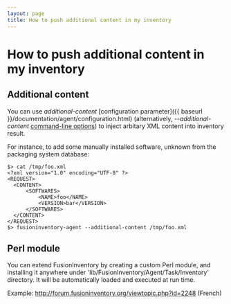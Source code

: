 ```yaml
---
layout: page
title: How to push additional content in my inventory
---
```


# How to push additional content in my inventory

## Additional content

You can use *additional-content* [configuration parameter]({{ baseurl }}/documentation/agent/configuration.html) 
(alternatively, *--additional-content* [command-line options](man/)) to inject arbitary XML content into
inventory result.

For instance, to add some manually installed software, unknown from the
packaging system database:

    $> cat /tmp/foo.xml
    <?xml version="1.0" encoding="UTF-8" ?>
    <REQUEST>
      <CONTENT>
          <SOFTWARES>
              <NAME>foo</NAME>
              <VERSION>bar</VERSION>
          </SOFTWARES>
      </CONTENT>
    </REQUEST>
    $> fusioninventory-agent --additional-content /tmp/foo.xml

## Perl module

You can extend FusionInventory by creating a custom Perl module, and installing
it anywhere under 'lib/FusionInventory/Agent/Task/Inventory' directory. It will
be automatically loaded and executed at run time.

Example: <http://forum.fusioninventory.org/viewtopic.php?id=2248> (French)
